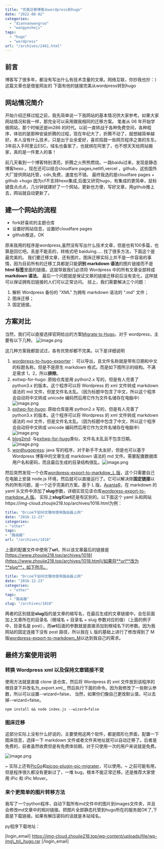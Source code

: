 ```yaml
---
title: "完美迁移博客从wordpress到hugo"
date: "2022-08-02"
categories: 
  - "diannaowangruo"
  - "wangyesheji"
tags: 
  - "hugo"
  - "wordpress"
url: "/archives/2461.html"
---
```


## 前言

博客写了很多年，都没有写出什么有技术含量的文章。网络互联，你抄我也抄：） 这篇文章也是借鉴网友的 下面有他的链接完美从wordpress转到hugo

## 网站情况简介

开始介绍迁移过程之前，我先简单说一下我网站的基本情况供大家参考。如果大家网站情况和我一样，那完全可以采用跟我相同的迁移方案。 笔者从 06 年开始学做网站，那个时候还是im286 的时代。以前一直转战于各种免费空间，各种程序，体验的是那种安装折腾的过程，现在年纪大了，折腾不动了，就想越简单越好。本人没有什么技术，只是出于业余爱好，喜欢捣鼓一些网页程序之类的东东。3年前入手阿里云ESC，域名也备案了，也就绑在阿里了，也不想天天给网站搬家，真的是一件累人的事！

前几天看到一个博客特别漂亮，折腾之火熊熊燃烧。一路baidu过来，发现是静态博客hexo 。现在还可以结合cloudfare pages,netlifi,vercel ，github，这些国外大厂提供网站托管，cdn,免费，速度也不错。 最终我选的是cloudfare pages + github +hugo 因为cf不支持hexo集成,后面又研究hugo，有集成的更简单，鼠标键盘点点点，几分钟就建好了一个网站，更新也方便，写好文章，用github推上去，网站就自动更新了。

## 建一个网站的流程

- fork好喜欢的主题仓库
- 设置好网站信息，设置好cloudfare pages
- github推送，OK

原来我用的程序是wordpress,虽然没有写出什么技术文章，但是也有100多篇，也算是回忆吧。丢是不能丢的，转格式吧 baiduing..... 找了很多方法，下面这个是最完美的。 我们要迁移文章，还有图片。图床迁移实际上并不是一件容易的事情，因为目前所有的迁移工具都是只能**识别 markdown 语法**的图片链接而不是**html 标签**里面的链接。这就导致我们必须将 Wordpress 中的所有文章全部转成**markdown 语法**。 最后一个问题就是保证文章的链接迁移前后没有变化，这样就可以保证拥有旧链接的人们可以正常访问。 综上，我们需要解决三个问题：

1. 解析 Wordpress 备份的 "XML" 为拥有 markdown 语法的 ".md" 文件；
2. 图床迁移；
3. 固定链接。

## 方案对比

当然，我们可以直接选择官网给出的方案[Migrate to Hugo](https://gohugo.io/tools/migrations/)。对于 wordpress，主要有以下几种。 ![image.png](https://img-cloud.zhoujie218.top/piggo/202208011522171.png)

这几种方案我都尝试过，各有优势却都不完美。以下是详细说明

1. [wordpress-to-hugo-exporter](https://github.com/SchumacherFM/wordpress-to-hugo-exporter)： 可以导出，且文件名称就是带有日期和中文的标题名称。但是不是原生 markdown 格式。而是如下图所示的结构。不满足需求 1，2，所以**排除**。
2. exitwp-for-hugo: 原始仓库是用 python2.x 写的，但是有人完善了 python3.x 的版本。这个程序可以将 Wordpress 的 xml 文件转成 markdown 语法的 md 文件，但是文件名太乱。（因为标题中包含了中文，所以这个程序会自动将中文转成 unicode 编码然后用它作为文件名储存在电脑中）![image.png](https://img-cloud.zhoujie218.top/2024/04/22/6626037f5b5f3.png)
3. [exitwp-for-hugo](https://github.com/wooni005/exitwp-for-hugo): 原始仓库是用 python2.x 写的，但是有人完善了 python3.x 的版本。这个程序可以将 Wordpress 的 xml 文件转成 markdown 语法的 md 文件，但是文件名太乱。（因为标题中包含了中文，所以这个程序会自动将中文转成 unicode 编码然后用它作为文件名储存在电脑中）![image.png](https://img-cloud.zhoujie218.top/2024/04/22/6626037fa9c14.png)
4. [blog2md](https://github.com/palaniraja/blog2md): 与[exitwp-for-hugo](https://github.com/wooni005/exitwp-for-hugo)类似，文件名太乱且不包含日期。![image.png](https://img-cloud.zhoujie218.top/2024/04/22/6626037fa20bd.png)
5. [wordhugopress](https://github.com/nantipov/wordhugopress): java 写的程序，对于新手不太友好，但是也可以基于 Wordpress 博客中的文章生成 markdown 语法的 md 文件。需要配置数据库用户名和密码，而且最后生成的目录结构很乱。![image.png](https://img-cloud.zhoujie218.top/2024/04/22/6626037f54bc2.png)

然后突然发现一个仓库[wordpress-export-to-markdow\_L 版](https://github.com/AvantaR/wordpress-export-to-markdown)，这个只需要自己在电脑上安装 node.js 环境，然后就可以直接运行了。它可以解决除**固定链接**以外的所有问题，是一个近乎完美的方案。基于 L 版，[AvantaR](https://github.com/AvantaR)，在 markdown 的 yaml 头文件中添加了**slug**参数，详细实现见该仓库[wordpress-export-to-markdow\_A 版](https://github.com/AvantaR/wordpress-export-to-markdown)。 实际上**slug**和**url**还是有区别的。以下面这个 yaml 头和网站https://img-cloud.zhoujie218.top/archives/1018.html为例：

```yaml
title: "Drcom下如何优雅地使用路由器上网"
date: "2016-12-23"
categories: 
- "other"
tags: 
- "路由器"
url: "/archives/1018"
```

上面的配置文件中使用了**url**，所以该文章最后的链接是[https://www.zhoujie218.top/archives/1018](https://www.zhoujie218.top/archives/1018.html)/如果将**url**改为**slug**，如下所示。

```yaml
title: "Drcom下如何优雅地使用路由器上网"
date: "2016-12-23"
categories: 
  - "other"
tags: 
  - "路由器"
slug: "/archives/1018"
```

两者的区别就是**slug**指的是文章的缩写名，在最后生成的文章链接中，会在前面加上文章所在的目录名（根域名 + 目录名 + slug 参数对应的值）（上面的例子中，目录名是 post），而**url**后面的参数就是直接添加到根域名下的参数。因为我网站的固定连接下没有 post 路径，所以我在 L 版的基础上进行了修改得到了 M 版[wordpress-export-to-markdown\_M](https://github.com/MLZC/wordpress-export-to-markdown)以达到我自己的需求。

## 最终方案使用说明

### 转换 Wordpress xml 以及保持文章链接不变

使用方法就是直接 clone 该仓库，然后将 Wordpress 的 xml 文件放到该程序的根目录下并改名为_export.xml_, 然后执行下面的命令。因为我修改了一些默认参数，所以可以设置--wizard=false， 当然，如果你们像自己更改默认值，可以去掉--wizard=false。

```basic
npm install && node index.js --wizard=false
```

### 图床迁移

这部分实际上没有什么好说的，主要使用这两个软件，都是图形化界面，配置一下图床信息，选择一下 markdown 文件或者文件夹地址就可以自动迁移了。后者是免费的，前者虽然收费但是有免费体验期，对于只使用一次的用户来说就是免费。

![image.png](https://img-cloud.zhoujie218.top/2024/04/22/6626037f4e87e.png)

~ 实际上还有[PicGo](https://github.com/Molunerfinn/PicGo)和[picgo-plugin-pic-migrater](https://github.com/PicGo/picgo-plugin-pic-migrater)，可以使用。~ 之前可能有用，但是程序很久都没有更新过了，一堆 bug，根本不能正常迁移。还是推荐大家使用 iPic 和 iPic Mover。

### 来个更简单的图片转移方法

我写了一个python程序，自动下载所有md文件中的图片到images文件夹，并且会修改md文章中的相对链接。把图片全部静态托管到hugo所在的服务就OK了,下面是下载链接。如果有解压密码的话就是本站域名。

py程序下载地址：

\[login\_email\] https://img-cloud.zhoujie218.top/wp-content/uploads/file/wp-img\_to\_hugo.rar \[/login\_email\]
